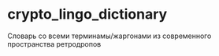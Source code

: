 # crypto_lingo_dictionary
Словарь со всеми терминамы/жаргонами из современного пространства ретродропов
